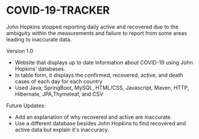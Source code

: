# COVID-19-TRACKER

John Hopkins stopped reporting daily active and recovered due to the ambiguity within 
the measurements and failure to report from some areas leading to inaccurate data.

Version 1.0 

- Website that displays up to date information about COVID-19 using John Hopkins' databases.
- In table form, it displays the confirmed, recovered, active, and death cases of each day 
for each country
- Used Java, SpringBoot, MySQL, HTML/CSS, Javascript, Maven, HTTP, Hibernate, 
JPA,Thymeleaf, and CSV

Future Updates:
- Add an explanation of why recovered and active are inaccurate.
- Use a different database besides John Hopkins to find recovered and active data but explain it's inaccuracy.
